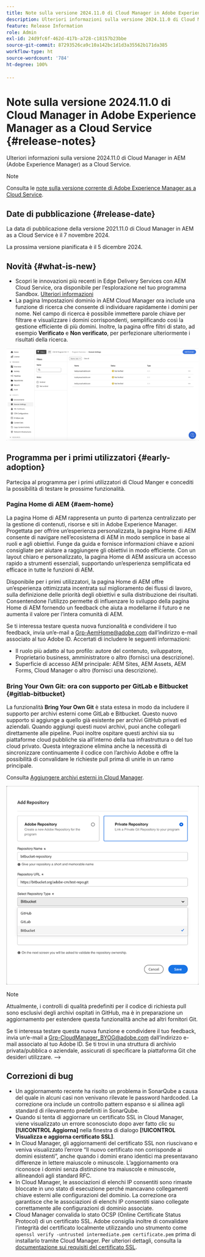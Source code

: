 ```yaml
---
title: Note sulla versione 2024.11.0 di Cloud Manager in Adobe Experience Manager as a Cloud Service
description: Ulteriori informazioni sulla versione 2024.11.0 di Cloud Manager in AEM as a Cloud Service.
feature: Release Information
role: Admin
exl-id: 24d9fc6f-462d-417b-a728-c18157b23bbe
source-git-commit: 87293526ca9c10a142bc1d1d3a35562b171da385
workflow-type: ht
source-wordcount: '784'
ht-degree: 100%

---
```


# Note sulla versione 2024.11.0 di Cloud Manager in Adobe Experience Manager as a Cloud Service {#release-notes}

Ulteriori informazioni sulla versione 2024.11.0 di Cloud Manager in AEM (Adobe Experience Manager) as a Cloud Service.

>[!NOTE]
>
>Consulta le [note sulla versione corrente di Adobe Experience Manager as a Cloud Service](/help/release-notes/release-notes-cloud/release-notes-current.md).

## Date di pubblicazione {#release-date}

La data di pubblicazione della versione 2021.11.0 di Cloud Manager in AEM as a Cloud Service è il 7 novembre 2024.

La prossima versione pianificata è il 5 dicembre 2024.

## Novità {#what-is-new}

* Scopri le innovazioni più recenti in Edge Delivery Services con AEM Cloud Service, ora disponibile per l’esplorazione nel tuo programma Sandbox. [Ulteriori informazioni](/help/implementing/cloud-manager/getting-access-to-aem-in-cloud/introduction-sandbox-programs.md#auto-creation) <!-- (CMGR-62319) -->
* La pagina Impostazioni dominio in AEM Cloud Manager ora include una funzione di ricerca che consente di individuare rapidamente i domini per nome. Nel campo di ricerca è possibile immettere parole chiave per filtrare e visualizzare i domini corrispondenti, semplificando così la gestione efficiente di più domini. Inoltre, la pagina offre filtri di stato, ad esempio **Verificato** e **Non verificato**, per perfezionare ulteriormente i risultati della ricerca. <!-- (CMGR-62615) -->

![Campo di ricerca nelle impostazioni del dominio](/help/implementing/cloud-manager/assets/domain-settings-search.png)

## Programma per i primi utilizzatori {#early-adoption}

Partecipa al programma per i primi utilizzatori di Cloud Manger e concediti la possibilità di testare le prossime funzionalità.

### Pagina Home di AEM {#aem-home}

La pagina Home di AEM rappresenta un punto di partenza centralizzato per la gestione di contenuti, risorse e siti in Adobe Experience Manager. Progettata per offrire un’esperienza personalizzata, la pagina Home di AEM consente di navigare nell’ecosistema di AEM in modo semplice in base ai ruoli e agli obiettivi. Funge da guida e fornisce informazioni chiave e azioni consigliate per aiutare a raggiungere gli obiettivi in modo efficiente. Con un layout chiaro e personalizzato, la pagina Home di AEM assicura un accesso rapido a strumenti essenziali, supportando un’esperienza semplificata ed efficace in tutte le funzioni di AEM.

Disponibile per i primi utilizzatori, la pagina Home di AEM offre un’esperienza ottimizzata incentrata sul miglioramento dei flussi di lavoro, sulla definizione delle priorità degli obiettivi e sulla distribuzione dei risultati. Consentendone l’utilizzo permette di influenzare lo sviluppo della pagina Home di AEM fornendo un feedback che aiuta a modellarne il futuro e ne aumenta il valore per l’intera comunità di AEM.

Se ti interessa testare questa nuova funzionalità e condividere il tuo feedback, invia un’e-mail a [Grp-AemHome@adobe.com](mailto:Grp-AemHome@adobe.com) dall’indirizzo e-mail associato al tuo Adobe ID. Accertati di includere le seguenti informazioni:

* Il ruolo più adatto al tuo profilo: autore del contenuto, sviluppatore, Proprietario business, amministratore o altro (fornisci una descrizione).
* Superficie di accesso AEM principale: AEM Sites, AEM Assets, AEM Forms, Cloud Manager o altro (fornisci una descrizione).

### Bring Your Own Git: ora con supporto per GitLab e Bitbucket {#gitlab-bitbucket}

<!-- BOTH CS & AMS -->

La funzionalità **Bring Your Own Git** è stata estesa in modo da includere il supporto per archivi esterni come GitLab e Bitbucket. Questo nuovo supporto si aggiunge a quello già esistente per archivi GitHub privati ed aziendali. Quando aggiungi questi nuovi archivi, puoi anche collegarli direttamente alle pipeline. Puoi inoltre ospitare questi archivi sia su piattaforme cloud pubbliche sia all’interno della tua infrastruttura o del tuo cloud privato. Questa integrazione elimina anche la necessità di sincronizzare continuamente il codice con l’archivio Adobe e offre la possibilità di convalidare le richieste pull prima di unirle in un ramo principale.

Consulta [Aggiungere archivi esterni in Cloud Manager](/help/implementing/cloud-manager/managing-code/external-repositories.md).

![Finestra di dialogo Aggiungi archivio](/help/implementing/cloud-manager/release-notes/assets/repositories-add-release-notes.png)

>[!NOTE]
>
>Attualmente, i controlli di qualità predefiniti per il codice di richiesta pull sono esclusivi degli archivi ospitati in GitHub, ma è in preparazione un aggiornamento per estendere questa funzionalità anche ad altri fornitori Git.

Se ti interessa testare questa nuova funzione e condividere il tuo feedback, invia un’e-mail a [Grp-CloudManager_BYOG@adobe.com](mailto:Grp-CloudManager_BYOG@adobe.com) dall’indirizzo e-mail associato al tuo Adobe ID. Se ti trovi in una struttura di archivio privata/pubblica o aziendale, assicurati di specificare la piattaforma Git che desideri utilizzare. -->


## Correzioni di bug

* Un aggiornamento recente ha risolto un problema in SonarQube a causa del quale in alcuni casi non venivano rilevate le password hardcoded. La correzione ora include un controllo pattern espanso e si allinea agli standard di rilevamento predefiniti in SonarQube. <!-- CMGR-62682 -->
* Quando si tenta di aggiornare un certificato SSL in Cloud Manager, viene visualizzato un errore sconosciuto dopo aver fatto clic su **[!UICONTROL Aggiorna]** nella finestra di dialogo **[!UICONTROL Visualizza e aggiorna certificato SSL]**. <!-- CMGR-62848 -->
* In Cloud Manager, gli aggiornamenti del certificato SSL non riuscivano e veniva visualizzato l’errore “Il nuovo certificato non corrisponde ai domini esistenti”, anche quando i domini erano identici ma presentavano differenze in lettere maiuscole o minuscole. L’aggiornamento ora riconosce i domini senza distinzione tra maiuscole e minuscole, allineandoli agli standard RFC. <!-- CMGR-62844 -->
* In Cloud Manager, le associazioni di elenchi IP consentiti sono rimaste bloccate in uno stato di esecuzione perché mancavano collegamenti chiave esterni alle configurazioni del dominio. La correzione ora garantisce che le associazioni di elenchi IP consentiti siano collegate correttamente alle configurazioni di dominio associate. <!-- CMGR-62838 -->
* Cloud Manager convalida lo stato OCSP (Online Certificate Status Protocol) di un certificato SSL. Adobe consiglia inoltre di convalidare l’integrità del certificato localmente utilizzando uno strumento come `openssl verify -untrusted intermediate.pem certificate.pem` prima di installarlo tramite Cloud Manager. Per ulteriori dettagli, consulta la [documentazione sui requisiti del certificato SSL](https://experienceleague.adobe.com/it/docs/experience-manager-cloud-service/content/implementing/using-cloud-manager/manage-ssl-certificates/introduction-to-ssl-certificates#requirements). <!-- CMGR-62341  -->



<!-- ## Known issues {#known-issues} -->